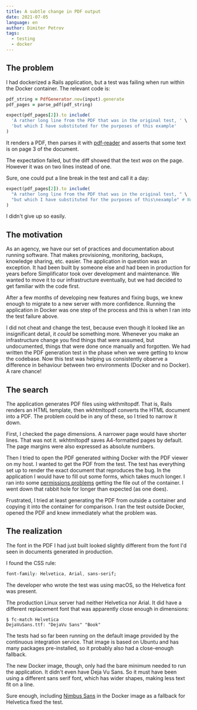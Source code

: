 ```yaml
---
title: A subtle change in PDF output
date: 2021-07-05
language: en
author: Dimiter Petrov
tags:
  - testing
  - docker
---
```


## The problem

I had dockerized a Rails application, but a test was failing when run within the Docker container. The relevant code is:

```ruby
pdf_string = PdfGenerator.new(input).generate
pdf_pages = parse_pdf(pdf_string)

expect(pdf_pages[2]).to include(
  'A rather long line from the PDF that was in the original test, ' \
  'but which I have substituted for the purposes of this example'
)
```

It renders a PDF, then parses it with [pdf-reader](https://github.com/yob/pdf-reader) and asserts that some text is on page 3 of the document.

The expectation failed, but the diff showed that the text *was* on the page. However it was on two lines instead of one.

Sure, one could put a line break in the test and call it a day:

```ruby
expect(pdf_pages[2]).to include(
  "A rather long line from the PDF that was in the original test, " \
  "but which I have substituted for the purposes of this\nexample" # Note the \n
)
```

I didn't give up so easily.

## The motivation

As an agency, we have our set of practices and documentation about running software. That makes provisioning, monitoring, backups, knowledge sharing, etc. easier. The application in question was an exception. It had been built by someone else and had been in production for years before Simplificator took over development and maintenance. We wanted to move it to our infrastructure eventually, but we had decided to get familiar with the code first.

After a few months of developing new features and fixing bugs, we knew enough to migrate to a new server with more confidence. Running the application in Docker was one step of the process and this is when I ran into the test failure above.

I did not cheat and change the test, because even though it looked like an insignificant detail, it *could* be something more. Whenever you make an infrastructure change you find things that were assumed, but undocumented, things that were done once manually and forgotten. We had written the PDF generation test in the phase when we were getting to know the codebase. Now this test was helping us consistently observe a difference in behaviour between two environments (Docker and no Docker). A rare chance!

## The search

The application generates PDF files using wkthmltopdf. That is, Rails renders an HTML template, then wkhtmltopdf converts the HTML document into a PDF. The problem could be in any of these, so I tried to narrow it down.

First, I checked the page dimensions. A narrower page would have shorter lines. That was not it. wkhtmltopdf saves A4-formatted pages by default. The page margins were also expressed as absolute numbers.

Then I tried to open the PDF generated withing Docker with the PDF viewer on my host. I wanted to get the PDF from the test. The test has everything set up to render the exact document that reproduces the bug. In the application I would have to fill out some forms, which takes much longer. I ran into some [permissions problems](https://github.com/moby/moby/issues/2259) getting the file out of the container. I went down that rabbit hole for longer than expected (as one does).

Frustrated, I tried at least generating the PDF from outside a container and copying it into the container for comparison. I ran the test outside Docker, opened the PDF and knew immediately what the problem was.

## The realization

The font in the PDF I had just built looked slightly different from the font I'd seen in documents generated in production.

I found the CSS rule:

```css
font-family: Helvetica, Arial, sans-serif;
```

The developer who wrote the test was using macOS, so the Helvetica font was present.

The production Linux server had neither Helvetica nor Arial. It did have a different replacement font that was apparently close enough in dimensions:

```
$ fc-match Helvetica
DejaVuSans.ttf: "DejaVu Sans" "Book"
```

The tests had so far been running on the default image provided by the continuous integration service. That image is based on Ubuntu and has many packages pre-installed, so it probably also had a close-enough fallback.

The new Docker image, though, only had the bare minimum needed to run the application. It didn't even have Deja Vu Sans. So it must have been using a different sans serif font, which has wider shapes, making less text fit on a line.

Sure enough, including [Nimbus Sans](https://en.wikipedia.org/wiki/Nimbus_Sans) in the Docker image as a fallback for Helvetica fixed the test.
